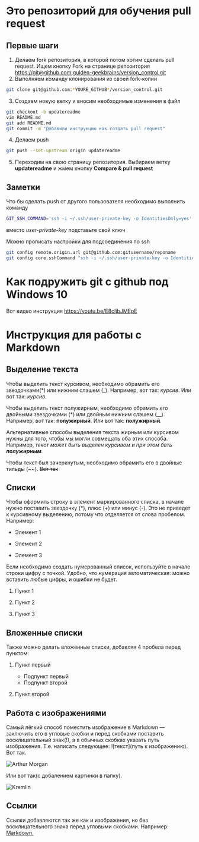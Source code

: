 ﻿# Это репозиторий для обучения pull request

## Первые шаги

1. Делаем fork репозитория, в которой потом хотим сделать pull request. Ищем кнопку Fork на странице репозитория <https://git@github.com:gulden-geekbrains/version_control.git>
2. Выполняем команду клонирования из своей fork-копии
```sh
git clone git@github.com:*YOURE_GITHUB*/version_control.git
```
3. Создаем новую ветку и вносим необходимые изменения в файл
```sh
git checkout -b updatereadme
vim README.md
git add README.md
git commit -m "Добавили инструкцию как создать pull request"
```
4. Делаем push  
```sh
git push --set-upstream origin updatereadme
```
5. Переходим на свою страницу репозитория. Выбираем ветку **updatereadme** и жмем кнопку **Compare & pull request**

## Заметки

Что бы сделать push от другого пользователя необходимо выполнить команду
```sh
GIT_SSH_COMMAND='ssh -i ~/.ssh/user-private-key -o IdentitiesOnly=yes' git push git@github.com:gulden-geekbrains/version_control.git
```

вместо *user-private-key* подставьте свой ключ

Можно прописать настройки для подсоединения по ssh
```sh
git config remote.origin.url git@github.com:gitusername/reponame
git config core.sshCommand "ssh -i ~/.ssh/user-private-key -o IdentitiesOnly=yes"
```
# Как подружить git с github под Windows 10

Вот видео инструкция https://youtu.be/E8cIjbJMEpE

# Инструкция для работы с Markdown

## Выделение текста

Чтобы выделить текст курсивом, необходимо обрамить его звездочками(*) или нижним слэшем (_). Например, вот так: *курсив*. Или вот так: _курсив_.

Чтобы выделить текст полужирным, необходимо обрамить его двойными звездочками (*) или двойным нижним слэшем (__). Например, вот так: **полужирный**. Или вот так: __полужирный__.

Альтернативные способы выделения текста жирным или курсивом нужны для того, чтобы мы могли совмещать оба этих способа. Например, _текст может быть выделен курсивом и при этом бвть **полужирным**._ 

Чтобы текст был зачеркнутым, необходимо обрамить его в двойные тильды (~~). ~~Вот так~~

## Списки

Чтобы оформить строку в элемент маркированного списка, в начале нужно поставить звездочку (*), плюс (+) или минус (-). Это не приведет к курсивному выделению, потому что отделяется от слова пробелом. Например:
* Элемент 1
+ Элемент 2 
- Элемент 3 

Если необходимо создать нумерованный список, используйте в начале строки цифру с точкой. Удобно, что нумерация автоматическая: можно вставить любые цифры, и ошибки не будет.

1. Пункт 1

1. Пункт 2

1. Пункт 3

## Вложенные списки
Также можно делать вложенные списки, добавляя 4 пробела перед пунктом:

1. Пункт первый
    * Подпункт первый
    * Подпункт второй
    
2. Пункт второй

## Работа с изображениями

Самый лёгкий способ поместить изображение в Markdown — заключить его в угловые скобки и перед скобками поставить восклицательный знак(!), а в обычных скобках указать путь изображения.  Т.е. написать следующее: ![текст](путь к изображению). Вот так.

![Arthur Morgan](https://w.forfun.com/fetch/78/78dae55ac278699d648a93e9e3421f43.jpeg?w=1200&r=0.5625) 

Или вот так(с добалением картинки в папку).

![Kremlin](Kremlin.jpg)

## Ссылки

Ссылки добавляются так же как и изображения, но без восклицательного знака перед угловыми скобками. Например:
[Markdown.](https://texterra.ru/blog/ischerpyvayushchaya-shpargalka-po-sintaksisu-razmetki-markdown-na-zametku-avtoram-veb-razrabotchikam.html)
